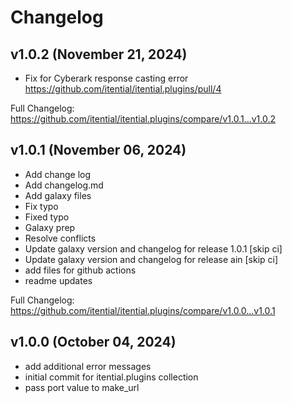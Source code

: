 # Changelog

## v1.0.2 (November 21, 2024)

* Fix for Cyberark response casting error  https://github.com/itential/itential.plugins/pull/4

Full Changelog: https://github.com/itential/itential.plugins/compare/v1.0.1...v1.0.2 


## v1.0.1 (November 06, 2024)

* Add change log
* Add changelog.md
* Add galaxy files
* Fix typo
* Fixed typo
* Galaxy prep
* Resolve conflicts
* Update galaxy version and changelog for release 1.0.1 [skip ci]
* Update galaxy version and changelog for release ain [skip ci]
* add files for github actions
* readme updates

Full Changelog: https://github.com/itential/itential.plugins/compare/v1.0.0...v1.0.1 


## v1.0.0 (October 04, 2024)

* add additional error messages
* initial commit for itential.plugins collection
* pass port value to make_url

